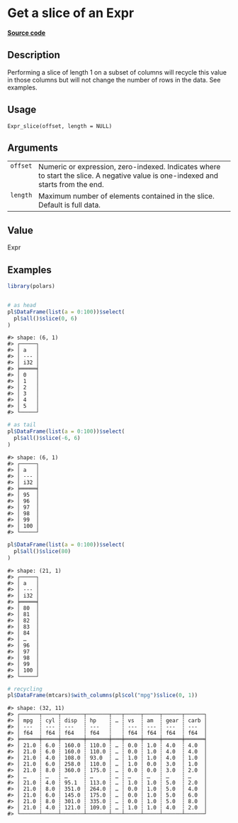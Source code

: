 

# Get a slice of an Expr

[**Source code**](https://github.com/pola-rs/r-polars/tree/main/R/expr__expr.R#L1263)

## Description

Performing a slice of length 1 on a subset of columns will recycle this
value in those columns but will not change the number of rows in the
data. See examples.

## Usage

<pre><code class='language-R'>Expr_slice(offset, length = NULL)
</code></pre>

## Arguments

<table>
<tr>
<td style="white-space: nowrap; font-family: monospace; vertical-align: top">
<code id="Expr_slice_:_offset">offset</code>
</td>
<td>
Numeric or expression, zero-indexed. Indicates where to start the slice.
A negative value is one-indexed and starts from the end.
</td>
</tr>
<tr>
<td style="white-space: nowrap; font-family: monospace; vertical-align: top">
<code id="Expr_slice_:_length">length</code>
</td>
<td>
Maximum number of elements contained in the slice. Default is full data.
</td>
</tr>
</table>

## Value

Expr

## Examples

``` r
library(polars)


# as head
pl$DataFrame(list(a = 0:100))$select(
  pl$all()$slice(0, 6)
)
```

    #> shape: (6, 1)
    #> ┌─────┐
    #> │ a   │
    #> │ --- │
    #> │ i32 │
    #> ╞═════╡
    #> │ 0   │
    #> │ 1   │
    #> │ 2   │
    #> │ 3   │
    #> │ 4   │
    #> │ 5   │
    #> └─────┘

``` r
# as tail
pl$DataFrame(list(a = 0:100))$select(
  pl$all()$slice(-6, 6)
)
```

    #> shape: (6, 1)
    #> ┌─────┐
    #> │ a   │
    #> │ --- │
    #> │ i32 │
    #> ╞═════╡
    #> │ 95  │
    #> │ 96  │
    #> │ 97  │
    #> │ 98  │
    #> │ 99  │
    #> │ 100 │
    #> └─────┘

``` r
pl$DataFrame(list(a = 0:100))$select(
  pl$all()$slice(80)
)
```

    #> shape: (21, 1)
    #> ┌─────┐
    #> │ a   │
    #> │ --- │
    #> │ i32 │
    #> ╞═════╡
    #> │ 80  │
    #> │ 81  │
    #> │ 82  │
    #> │ 83  │
    #> │ 84  │
    #> │ …   │
    #> │ 96  │
    #> │ 97  │
    #> │ 98  │
    #> │ 99  │
    #> │ 100 │
    #> └─────┘

``` r
# recycling
pl$DataFrame(mtcars)$with_columns(pl$col("mpg")$slice(0, 1))
```

    #> shape: (32, 11)
    #> ┌──────┬─────┬───────┬───────┬───┬─────┬─────┬──────┬──────┐
    #> │ mpg  ┆ cyl ┆ disp  ┆ hp    ┆ … ┆ vs  ┆ am  ┆ gear ┆ carb │
    #> │ ---  ┆ --- ┆ ---   ┆ ---   ┆   ┆ --- ┆ --- ┆ ---  ┆ ---  │
    #> │ f64  ┆ f64 ┆ f64   ┆ f64   ┆   ┆ f64 ┆ f64 ┆ f64  ┆ f64  │
    #> ╞══════╪═════╪═══════╪═══════╪═══╪═════╪═════╪══════╪══════╡
    #> │ 21.0 ┆ 6.0 ┆ 160.0 ┆ 110.0 ┆ … ┆ 0.0 ┆ 1.0 ┆ 4.0  ┆ 4.0  │
    #> │ 21.0 ┆ 6.0 ┆ 160.0 ┆ 110.0 ┆ … ┆ 0.0 ┆ 1.0 ┆ 4.0  ┆ 4.0  │
    #> │ 21.0 ┆ 4.0 ┆ 108.0 ┆ 93.0  ┆ … ┆ 1.0 ┆ 1.0 ┆ 4.0  ┆ 1.0  │
    #> │ 21.0 ┆ 6.0 ┆ 258.0 ┆ 110.0 ┆ … ┆ 1.0 ┆ 0.0 ┆ 3.0  ┆ 1.0  │
    #> │ 21.0 ┆ 8.0 ┆ 360.0 ┆ 175.0 ┆ … ┆ 0.0 ┆ 0.0 ┆ 3.0  ┆ 2.0  │
    #> │ …    ┆ …   ┆ …     ┆ …     ┆ … ┆ …   ┆ …   ┆ …    ┆ …    │
    #> │ 21.0 ┆ 4.0 ┆ 95.1  ┆ 113.0 ┆ … ┆ 1.0 ┆ 1.0 ┆ 5.0  ┆ 2.0  │
    #> │ 21.0 ┆ 8.0 ┆ 351.0 ┆ 264.0 ┆ … ┆ 0.0 ┆ 1.0 ┆ 5.0  ┆ 4.0  │
    #> │ 21.0 ┆ 6.0 ┆ 145.0 ┆ 175.0 ┆ … ┆ 0.0 ┆ 1.0 ┆ 5.0  ┆ 6.0  │
    #> │ 21.0 ┆ 8.0 ┆ 301.0 ┆ 335.0 ┆ … ┆ 0.0 ┆ 1.0 ┆ 5.0  ┆ 8.0  │
    #> │ 21.0 ┆ 4.0 ┆ 121.0 ┆ 109.0 ┆ … ┆ 1.0 ┆ 1.0 ┆ 4.0  ┆ 2.0  │
    #> └──────┴─────┴───────┴───────┴───┴─────┴─────┴──────┴──────┘
